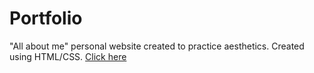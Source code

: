 # Portfolio

"All about me" personal website created to practice aesthetics. Created using HTML/CSS.
[Click here](http://moe.stuy.edu/~aruhee30/personalwebsite.html)
